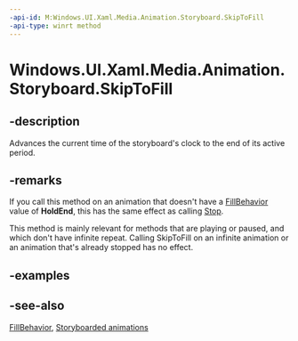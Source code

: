 ```yaml
---
-api-id: M:Windows.UI.Xaml.Media.Animation.Storyboard.SkipToFill
-api-type: winrt method
---
```


<!-- Method syntax
public void SkipToFill()
-->

# Windows.UI.Xaml.Media.Animation.Storyboard.SkipToFill

## -description
Advances the current time of the storyboard's clock to the end of its active period.



## -remarks
If you call this method on an animation that doesn't have a [FillBehavior](timeline_fillbehavior.md) value of **HoldEnd**, this has the same effect as calling [Stop](storyboard_stop_1201535524.md).

This method is mainly relevant for methods that are playing or paused, and which don't have infinite repeat. Calling SkipToFill on an infinite animation or an animation that's already stopped has no effect.


<!--What about if Begin hasn't been called yet?-->

## -examples

## -see-also
[FillBehavior](timeline_fillbehavior.md), [Storyboarded animations](/windows/uwp/graphics/storyboarded-animations)
